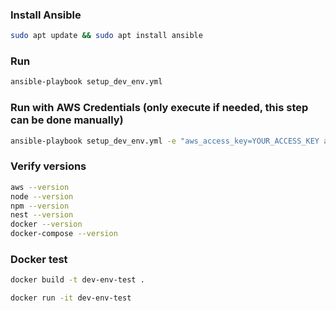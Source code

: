 ### Install Ansible

```bash
sudo apt update && sudo apt install ansible
```

### Run

```bash
ansible-playbook setup_dev_env.yml
```

### Run with AWS Credentials (only execute if needed, this step can be done manually)

```bash
ansible-playbook setup_dev_env.yml -e "aws_access_key=YOUR_ACCESS_KEY aws_secret_key=YOUR_SECRET_KEY aws_region=YOUR_REGION"
```

### Verify versions

```bash
aws --version
node --version
npm --version
nest --version
docker --version
docker-compose --version
```

### Docker test

```bash
docker build -t dev-env-test .

docker run -it dev-env-test
```
